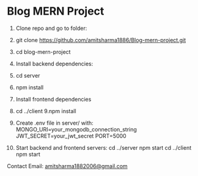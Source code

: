 # Blog MERN Project

1. Clone repo and go to folder:

2. git clone https://github.com/amitsharma1886/Blog-mern-project.git
3. cd blog-mern-project
   
4. Install backend dependencies:
5. cd server
6. npm install

7. Install frontend dependencies
9. cd ../client
9.npm install

10. Create .env file in server/ with:
 MONGO_URI=your_mongodb_connection_string
JWT_SECRET=your_jwt_secret
PORT=5000

11. Start backend and frontend servers:
 cd ../server
npm start
cd ../client
npm start


Contact
Email: amitsharma1882006@gmail.com

